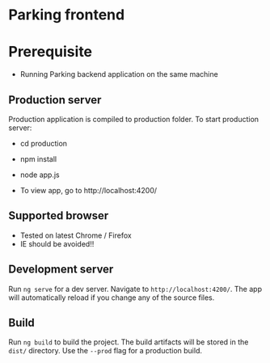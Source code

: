 # Parking frontend

# Prerequisite
 * Running Parking backend application on the same machine 

## Production server
Production  application is compiled to production folder.
To start production server: 
   * cd production
   * npm install
   * node app.js 
   
* To view app, go to http://localhost:4200/

## Supported browser
 * Tested on latest Chrome / Firefox 
 * IE should be avoided!! 


## Development server

Run `ng serve` for a dev server. Navigate to `http://localhost:4200/`. The app will automatically reload if you change any of the source files.

## Build

Run `ng build` to build the project. The build artifacts will be stored in the `dist/` directory. Use the `--prod` flag for a production build.
